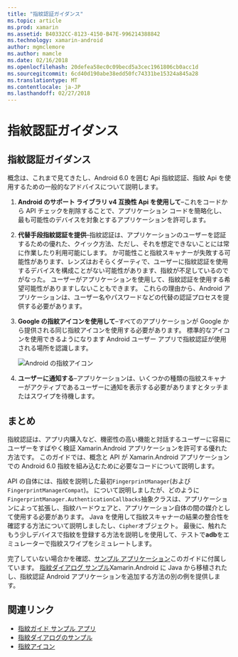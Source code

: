 ```yaml
---
title: "指紋認証ガイダンス"
ms.topic: article
ms.prod: xamarin
ms.assetid: B40332CC-8123-4150-B47E-996214388842
ms.technology: xamarin-android
author: mgmclemore
ms.author: mamcle
ms.date: 02/16/2018
ms.openlocfilehash: 20defea58ec0c09becd5a3cec1961806cb0acc1d
ms.sourcegitcommit: 6cd40d190abe38edd50fc74331be15324a845a28
ms.translationtype: MT
ms.contentlocale: ja-JP
ms.lasthandoff: 02/27/2018
---
```

# <a name="fingerprint-authentication-guidance"></a>指紋認証ガイダンス

## <a name="fingerprint-authentication-guidance"></a>指紋認証ガイダンス

概念は、これまで見てきたし、Android 6.0 を囲む Api 指紋認証、指紋 Api を使用するための一般的なアドバイスについて説明します。

1. **Android のサポート ライブラリ v4 互換性 Api を使用して**&ndash;これをコードから API チェックを削除することで、アプリケーション コードを簡略化し、最も可能性のデバイスを対象とするアプリケーションを許可します。
2. **代替手段指紋認証を提供**&ndash;指紋認証は、アプリケーションのユーザーを認証するための優れた、クイック方法、ただし、それを想定できないことには常に作業したり利用可能にします。 か可能性こと指紋スキャナーが失敗する可能性があります、レンズはおそらくダーティで、ユーザーに指紋認証を使用するデバイスを構成ことがない可能性があります、指紋が不足しているのでがなった。 ユーザーがアプリケーションを使用して、指紋認証を使用する希望可能性がありますしないこともできます。 これらの理由から、Android アプリケーションは、ユーザー名やパスワードなどの代替の認証プロセスを提供する必要があります。
3. **Google の指紋アイコンを使用して**&ndash;すべてのアプリケーションが Google から提供される同じ指紋アイコンを使用する必要があります。 標準的なアイコンを使用できるようになります Android ユーザー アプリで指紋認証が使用される場所を認識します。 
    
    ![Android の指紋アイコン](summary-images/ic-fp-40px.png)
    
4. **ユーザーに通知する**&ndash;アプリケーションは、いくつかの種類の指紋スキャナーがアクティブであるユーザーに通知を表示する必要がありますとタッチまたはスワイプを待機します。 

## <a name="summary"></a>まとめ

指紋認証は、アプリ内購入など、機密性の高い機能と対話するユーザーに容易にユーザーをすばやく検証 Xamarin.Android アプリケーションを許可する優れた方法です。 このガイドでは、概念と API が Xamarin.Android アプリケーションでの Android 6.0 指紋を組み込むために必要なコードについて説明します。

API の自体には、指紋を説明した最初`FingerprintManager`(および`FingerprintManagerCompat`)。 について説明しましたが、どのように`FingerprintManager.AuthenticationCallbacks`抽象クラスは、アプリケーションによって拡張し、指紋ハードウェアと、アプリケーション自体の間の媒介として使用する必要があります。 Java を使用して指紋スキャナーの結果の整合性を確認する方法について説明しましたし、`Cipher`オブジェクト。 最後に、触れたもう少しデバイスで指紋を登録する方法を説明しを使用して、テストで**adb**をエミュレーターで指紋スワイプをシミュレートします。 

完了していない場合かを確認、[サンプル アプリケーション](https://github.com/xamarin/monodroid-samples/tree/master/FingerprintGuide)このガイドに付属しています。 [指紋ダイアログ サンプル](https://developer.xamarin.com/samples/monodroid/android-m/FingerprintDialog/)Xamarin.Android に Java から移植されたし、指紋認証 Android アプリケーションを追加する方法の別の例を提供します。



## <a name="related-links"></a>関連リンク

- [指紋ガイド サンプル アプリ](https://github.com/xamarin/monodroid-samples/tree/master/FingerprintGuide)
- [指紋ダイアログのサンプル](https://developer.xamarin.com/samples/monodroid/android-m/FingerprintDialog/)
- [指紋アイコン](https://developer.android.comhttps://developer.xamarin.com/samples/FingerprintDialog/res/drawable-hdpi/ic_fp_40px.html)
